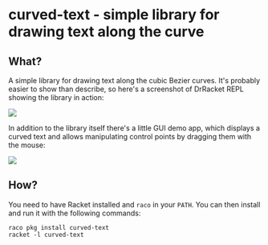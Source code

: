 # curved-text - simple library for drawing text along the curve

## What?

A simple library for drawing text along the cubic Bezier curves. It's probably
easier to show than describe, so here's a screenshot of DrRacket REPL showing
the library in action:

![](https://github.com/piotrklibert/bezier/raw/master/priv/demo-inline-screenshot.png)

In addition to the library itself there's a little GUI demo app, which displays
a curved text and allows manipulating control points by dragging them with the
mouse:

![](https://github.com/piotrklibert/bezier/raw/master/priv/demo-screenshot.png)

## How?

You need to have Racket installed and `raco` in your `PATH`. You can then
install and run it with the following commands:

    raco pkg install curved-text
    racket -l curved-text
